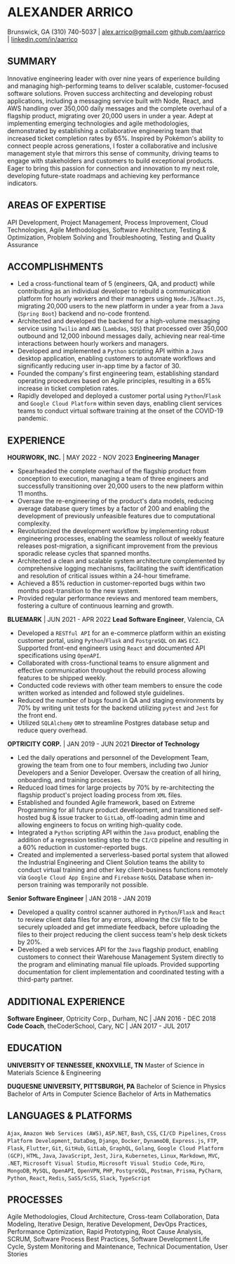# ALEXANDER ARRICO

Brunswick, GA 
(310) 740-5037 | alex.arrico@gmail.com
[github.com/aarrico](https://github.com/aarrico) | [linkedin.com/in/aarrico](https://www.linkedin.com/in/aarrico)

## SUMMARY

Innovative engineering leader with over nine years of experience building and managing high-performing teams to deliver scalable, customer-focused software solutions. Proven success architecting and developing robust applications, including a messaging service built with Node, React, and AWS handling over 350,000 daily messages and the complete overhaul of a flagship product, migrating over 20,000 users in under a year. Adept at implementing emerging technologies and agile methodologies, demonstrated by establishing a collaborative engineering team that increased ticket completion rates by 65%. Inspired by Pokémon's ability to connect people across generations, I foster a collaborative and inclusive management style that mirrors this sense of community, driving teams to engage with stakeholders and customers to build exceptional products. Eager to bring this passion for connection and innovation to my next role, developing future-state roadmaps and achieving key performance indicators.

## AREAS OF EXPERTISE

API Development, Project Management, Process Improvement, Cloud Technologies, Agile Methodologies, Software Architecture, Testing & Optimization, Problem Solving and Troubleshooting, Testing and Quality Assurance

## ACCOMPLISHMENTS

*   Led a cross-functional team of 5 (engineers, QA, and product) while contributing as an individual developer to rebuild a communication platform for hourly workers and their managers using `Node.JS`/`React.JS`, migrating 20,000 users to the new platform in under a year from a `Java` (`Spring Boot`) backend and no-code frontend.
*   Architected and developed the backend for a high-volume messaging service using `Twilio` and `AWS` (`Lambdas`, `SQS`) that processed over 350,000 outbound and 12,000 inbound messages daily, achieving near real-time interactions between hourly workers and managers.
*   Developed and implemented a `Python` scripting API within a `Java` desktop application, enabling customers to automate workflows and significantly reducing user in-app time by a factor of 30.
*   Founded the company's first engineering team, establishing standard operating procedures based on Agile principles, resulting in a 65% increase in ticket completion rates.
*   Rapidly developed and deployed a customer portal using `Python`/`Flask` and `Google Cloud Platform` within seven days, enabling client services teams to conduct virtual software training at the onset of the COVID-19 pandemic.

## EXPERIENCE

**HOURWORK, INC.** | MAY 2022 - NOV 2023
**Engineering Manager**

*   Spearheaded the complete overhaul of the flagship product from conception to execution, managing a team of three engineers and successfully transitioning over 20,000 users to the new platform within 11 months.
*   Oversaw the re-engineering of the product's data models, reducing average database query times by a factor of 200 and enabling the development of previously unfeasible features due to computational complexity.
*   Revolutionized the development workflow by implementing robust engineering processes, enabling the seamless rollout of weekly feature releases post-migration, a significant improvement from the previous sporadic release cycles that spanned months.
*   Architected a clean and scalable system architecture complemented by comprehensive logging mechanisms, facilitating the swift identification and resolution of critical issues within a 24-hour timeframe.
*   Achieved a 85% reduction in customer-reported bugs within two months post-transition to the new system.
*   Provided regular performance reviews and mentored team members, fostering a culture of continuous learning and growth.

**BLUEMARK** | JUN 2021 - APR 2022
**Lead Software Engineer**, Valencia, CA

*   Developed a `RESTful API` for an e-commerce platform within an existing customer portal, using `Python`/`Flask` and `PostgreSQL` on `AWS` `EC2`. Supported front-end engineers using `React` and documented API specifications using `OpenAPI`.
*   Collaborated with cross-functional teams to ensure alignment and effective communication throughout the rebuild process allowing features to be shipped weekly.
*   Conducted code reviews with other team members to ensure the code written worked as intended and followed style guidelines.
*   Reduced the number of bugs found in QA and staging environments by 70% by writing unit tests for the backend utilizing `pytest` and `Jest` for the front end.
*   Utilized `SQLAlchemy` `ORM` to streamline Postgres database setup and reduce query overhead.

**OPTRICITY CORP.** | JAN 2019 - JUN 2021
**Director of Technology**

*   Led the daily operations and personnel of the Development Team, growing the team from one to four members, including two Junior Developers and a Senior Developer. Oversaw the creation of all hiring, onboarding, and training processes.
*   Reduced load times for large projects by 70% by re-architecting the flagship product's project loading process from `XML` files.
*   Established and founded Agile framework, based on Extreme Programming for all future product development, and transitioned self-hosted bug & issue tracker to `GitLab`, off-loading admin time and allowing engineers to focus on writing high-quality code.
*   Integrated a `Python` scripting API within the `Java` product, enabling the addition of a regression testing step to the `CI/CD` pipeline and resulting in a 60% reduction in customer-reported bugs.
*   Created and implemented a serverless-based portal system that allowed the Industrial Engineering and Client Solution teams the ability to conduct virtual training and other key client-business functions remotely via `Google Cloud App Engine` and `Firebase` `NoSQL` Database when in-person training was temporarily not possible.

**Senior Software Engineer** | JAN 2018 - JAN 2019

*   Developed a quality control scanner authored in `Python`/`Flask` and `React` to review client data files for any errors, allowing the `CSV` file to be securely uploaded and get immediate feedback, before uploading the files to their project reducing the client success team's help desk tickets by 20%.
*   Developed a web services API for the `Java` flagship product, enabling customers to connect their Warehouse Management System directly to the program and eliminating manual file uploads. Provided supporting documentation for client implementation and coordinated testing with a third-party partner.

## ADDITIONAL EXPERIENCE

**Software Engineer**, Optricity Corp., Durham, NC | JAN 2016 - DEC 2018
**Code Coach**, theCoderSchool, Cary, NC | JAN 2017 - JUL 2017

## EDUCATION

**UNIVERSITY OF TENNESSEE, KNOXVILLE, TN**
Master of Science in Materials Science & Engineering

**DUQUESNE UNIVERSITY, PITTSBURGH, PA**
Bachelor of Science in Physics
Bachelor of Arts in Computer Science
Bachelor of Arts in Mathematics

## LANGUAGES & PLATFORMS

`Ajax`, `Amazon Web Services (AWS)`, `ASP.NET`, `Bash`, `CSS`, `CI/CD Pipelines`, `Cross Platform Development`, `DataDog`, `Django`, `Docker`, `DynamoDB`, `Express.js`, `FTP`, `Flask`, `Flutter`, `Git`, `GitHub`, `GitLab`, `GraphQL`, `Golang`, `Google Cloud Platform (GCP)`, `HTML`, `Java`, `JavaScript`, `Jest`, `Jira`, `Kubernetes`, `Linux`, `Markdown`, `MVC`, `.NET`, `Microsoft Visual Studio`, `Microsoft Visual Studio Code`, `Miro`, `MongoDB`, `MySQL`, `OpenAPI`, `OpenVPN`, `PHP`, `PostgreSQL`, `Postman`, `Prisma`, `PyCharm`, `Python`, `React`, `Redis`, `SaSS/ScSS`, `Slack`, `TypeScript`

## PROCESSES

Agile Methodologies, Cloud Architecture, Cross-team Collaboration, Data Modeling, Iterative Design, Iterative Development, DevOps Practices, Performance Optimization, Rapid Prototyping, Root Cause Analysis, SCRUM, Software Process Best Practices, Software Development Life Cycle, System Monitoring and Maintenance, Technical Documentation, User Stories
